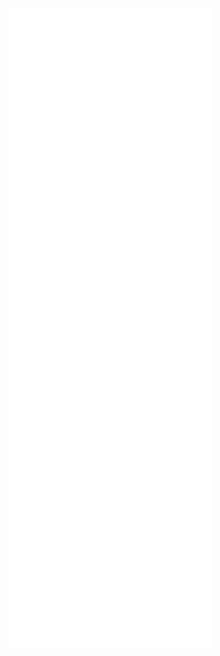 ![Metrics](/github-metrics.svg)

 
<!--  <img src="/github-metrics.svg" alt="Metrics" width="50%"> -->
 
